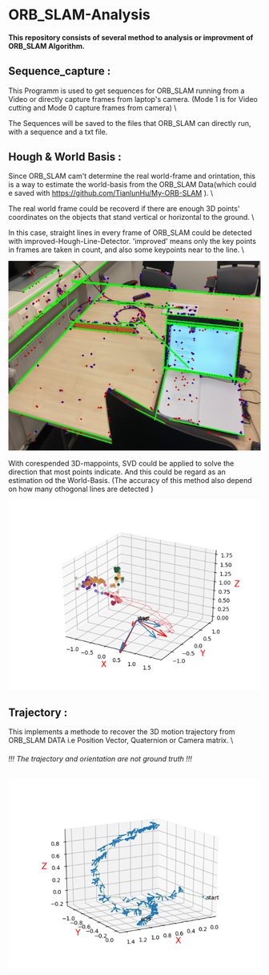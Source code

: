 # ORB_SLAM-Analysis

#### This repository consists of several method to analysis or improvment of ORB_SLAM Algorithm.

## Sequence_capture :

This Programm is used to get sequences for ORB_SLAM running from a Video or directly capture frames from laptop's camera. (Mode 1 is for Video cutting and Mode 0 capture frames from camera) \

The Sequences will be saved to the files that ORB_SLAM can directly run, with a sequence and a txt file.

## Hough & World Basis :

Since ORB_SLAM cam't determine the real world-frame and orintation, this is a way to estimate the world-basis from the ORB_SLAM Data(which could e saved with https://github.com/TianlunHu/My-ORB-SLAM ). \

The real world frame could be recoverd if there are enough 3D points' coordinates on the objects that stand vertical or horizontal to the ground. \

In this case, straight lines in every frame of ORB_SLAM could be detected with improved-Hough-Line-Detector. 'improved' means only the key points in frames are taken in count, and also some keypoints near to the line. \

![Hough](img/hough.png)

With corespended 3D-mappoints, SVD could be applied to solve the direction that most points indicate. And this could be regard as an estimation od the World-Basis. (The accuracy of this method also depend on how many othogonal lines are detected )

![WorldBasis](img/Trajectory150.png)

## Trajectory :

This implements a methode to recover the 3D motion trajectory from ORB_SLAM DATA i.e Position Vector, Quaternion or Camera matrix. \

###### !!! The trajectory and orientation are not ground truth !!!

![traj from Pos-Quater](img/Figure_1.png)
